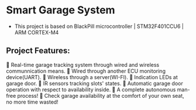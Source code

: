 # Smart Garage System
* This project is based on BlackPill microcontroller | STM32F401CCU6 | ARM CORTEX-M4
## Project Features:
:star2: Real-time garage tracking system through wired and wireless communnication means.
    :star2: Wired through another ECU monitoring device(UART).
    :star2: Wireless through a server(WI-FI).
:star2: Indication LEDs at garage door.
:star2: IR sensors tracking slots' states.
:star2: Automatic garage door operation with respect to availability inside.
:star2: A complete autonomous man-free process!
:star2: Check garage availability at the comfort of your own seat, no more time wasted!
